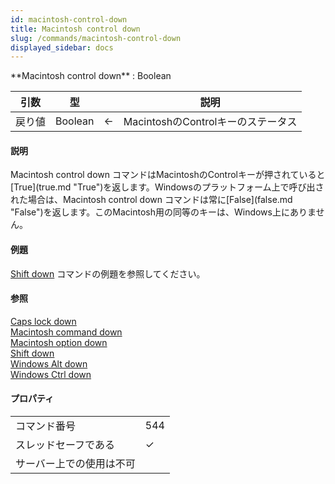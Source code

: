 ```yaml
---
id: macintosh-control-down
title: Macintosh control down
slug: /commands/macintosh-control-down
displayed_sidebar: docs
---
```


<!--REF #_command_.Macintosh control down.Syntax-->**Macintosh control down**  : Boolean<!-- END REF-->
<!--REF #_command_.Macintosh control down.Params-->
| 引数 | 型 |  | 説明 |
| --- | --- | --- | --- |
| 戻り値 | Boolean | &#8592; | MacintoshのControlキーのステータス |

<!-- END REF-->

#### 説明 

<!--REF #_command_.Macintosh control down.Summary-->Macintosh control down コマンドはMacintoshのControlキーが押されていると[True](true.md "True")を返します。<!-- END REF-->Windowsのプラットフォーム上で呼び出された場合は、Macintosh control down コマンドは常に[False](false.md "False")を返します。このMacintosh用の同等のキーは、Windows上にありません。

#### 例題 

[Shift down](shift-down.md "Shift down") コマンドの例題を参照してください。

#### 参照 

[Caps lock down](caps-lock-down.md)  
[Macintosh command down](macintosh-command-down.md)  
[Macintosh option down](macintosh-option-down.md)  
[Shift down](shift-down.md)  
[Windows Alt down](windows-alt-down.md)  
[Windows Ctrl down](windows-ctrl-down.md)  

#### プロパティ
|  |  |
| --- | --- |
| コマンド番号 | 544 |
| スレッドセーフである | &check; |
| サーバー上での使用は不可 ||


